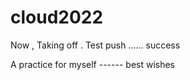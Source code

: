 # cloud2022

Now , Taking off .
Test push ......  success

A practice for myself ------ best wishes
